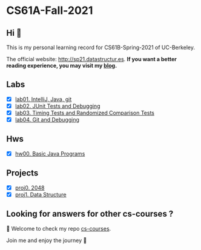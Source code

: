 # CS61A-Fall-2021

## Hi 👋

This is my personal learning record for CS61B-Spring-2021 of UC-Berkeley. 


The official website: http://sp21.datastructur.es.  **If you want a better reading experience, you may visit my [blog](https://martinlwx.github.io).**

## Labs

- [x] [lab01. IntelliJ, Java, git](./Labs/lab1)
- [x] [lab02. JUnit Tests and Debugging](./Labs/lab2)
- [x] [lab03. Timing Tests and Randomized Comparison Tests](./Labs/lab3)
- [x] [lab04. Git and Debugging](./Labs/lab4)

## Hws

- [x] [hw00. Basic Java Programs](./Hws/Hw00.java)

## Projects

- [x] [proj0. 2048](./Projects/proj0)
- [x] [proj1. Data Structure](./Projects/proj1)

## Looking for answers for other cs-courses ?

:hugs: Welcome to check my repo [cs-courses](https://github.com/MartinLwx/cs-courses). 



Join me and enjoy the journey :rocket:

